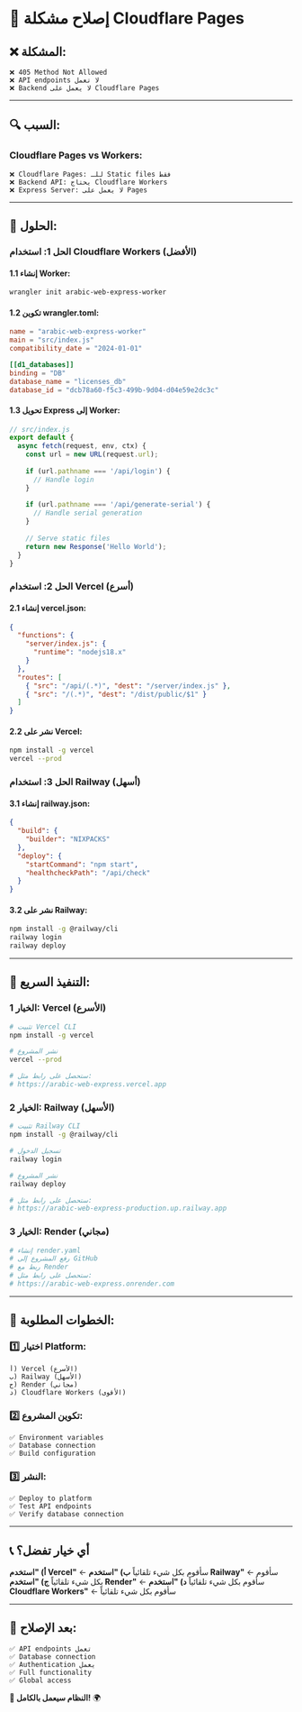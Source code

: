 # 🔧 إصلاح مشكلة Cloudflare Pages

## ❌ **المشكلة:**
```
❌ 405 Method Not Allowed
❌ API endpoints لا تعمل
❌ Backend لا يعمل على Cloudflare Pages
```

---

## 🔍 **السبب:**

### **Cloudflare Pages vs Workers:**
```
❌ Cloudflare Pages: للـ Static files فقط
❌ Backend API: يحتاج Cloudflare Workers
❌ Express Server: لا يعمل على Pages
```

---

## 🔧 **الحلول:**

### **الحل 1: استخدام Cloudflare Workers (الأفضل)**

#### **1.1 إنشاء Worker:**
```bash
wrangler init arabic-web-express-worker
```

#### **1.2 تكوين wrangler.toml:**
```toml
name = "arabic-web-express-worker"
main = "src/index.js"
compatibility_date = "2024-01-01"

[[d1_databases]]
binding = "DB"
database_name = "licenses_db"
database_id = "dcb78a60-f5c3-499b-9d04-d04e59e2dc3c"
```

#### **1.3 تحويل Express إلى Worker:**
```javascript
// src/index.js
export default {
  async fetch(request, env, ctx) {
    const url = new URL(request.url);
    
    if (url.pathname === '/api/login') {
      // Handle login
    }
    
    if (url.pathname === '/api/generate-serial') {
      // Handle serial generation
    }
    
    // Serve static files
    return new Response('Hello World');
  }
}
```

### **الحل 2: استخدام Vercel (أسرع)**

#### **2.1 إنشاء vercel.json:**
```json
{
  "functions": {
    "server/index.js": {
      "runtime": "nodejs18.x"
    }
  },
  "routes": [
    { "src": "/api/(.*)", "dest": "/server/index.js" },
    { "src": "/(.*)", "dest": "/dist/public/$1" }
  ]
}
```

#### **2.2 نشر على Vercel:**
```bash
npm install -g vercel
vercel --prod
```

### **الحل 3: استخدام Railway (أسهل)**

#### **3.1 إنشاء railway.json:**
```json
{
  "build": {
    "builder": "NIXPACKS"
  },
  "deploy": {
    "startCommand": "npm start",
    "healthcheckPath": "/api/check"
  }
}
```

#### **3.2 نشر على Railway:**
```bash
npm install -g @railway/cli
railway login
railway deploy
```

---

## 🚀 **التنفيذ السريع:**

### **الخيار 1: Vercel (الأسرع)**
```bash
# تثبيت Vercel CLI
npm install -g vercel

# نشر المشروع
vercel --prod

# ستحصل على رابط مثل:
# https://arabic-web-express.vercel.app
```

### **الخيار 2: Railway (الأسهل)**
```bash
# تثبيت Railway CLI
npm install -g @railway/cli

# تسجيل الدخول
railway login

# نشر المشروع
railway deploy

# ستحصل على رابط مثل:
# https://arabic-web-express-production.up.railway.app
```

### **الخيار 3: Render (مجاني)**
```bash
# إنشاء render.yaml
# رفع المشروع إلى GitHub
# ربط مع Render
# ستحصل على رابط مثل:
# https://arabic-web-express.onrender.com
```

---

## 🎯 **الخطوات المطلوبة:**

### **1️⃣ اختيار Platform:**
```
أ) Vercel (الأسرع)
ب) Railway (الأسهل)
ج) Render (مجاني)
د) Cloudflare Workers (الأقوى)
```

### **2️⃣ تكوين المشروع:**
```
✅ Environment variables
✅ Database connection
✅ Build configuration
```

### **3️⃣ النشر:**
```
✅ Deploy to platform
✅ Test API endpoints
✅ Verify database connection
```

---

## 📞 **أي خيار تفضل؟**

**أ) "استخدم Vercel"** ← سأقوم بكل شيء تلقائياً
**ب) "استخدم Railway"** ← سأقوم بكل شيء تلقائياً
**ج) "استخدم Render"** ← سأقوم بكل شيء تلقائياً
**د) "استخدم Cloudflare Workers"** ← سأقوم بكل شيء تلقائياً

---

## 🎉 **بعد الإصلاح:**

```
✅ API endpoints تعمل
✅ Database connection
✅ Authentication يعمل
✅ Full functionality
✅ Global access
```

**🎊 النظام سيعمل بالكامل!** 🌍
